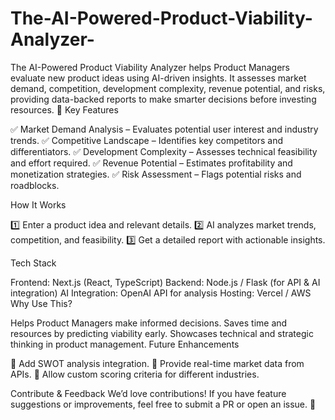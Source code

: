 # The-AI-Powered-Product-Viability-Analyzer-
The AI-Powered Product Viability Analyzer helps Product Managers evaluate new product ideas using AI-driven insights. It assesses market demand, competition, development complexity, revenue potential, and risks, providing data-backed reports to make smarter decisions before investing resources. 🚀
Key Features

✅ Market Demand Analysis – Evaluates potential user interest and industry trends.
✅ Competitive Landscape – Identifies key competitors and differentiators.
✅ Development Complexity – Assesses technical feasibility and effort required.
✅ Revenue Potential – Estimates profitability and monetization strategies.
✅ Risk Assessment – Flags potential risks and roadblocks.

How It Works

1️⃣ Enter a product idea and relevant details.
2️⃣ AI analyzes market trends, competition, and feasibility.
3️⃣ Get a detailed report with actionable insights.

Tech Stack

Frontend: Next.js (React, TypeScript)
Backend: Node.js / Flask (for API & AI integration)
AI Integration: OpenAI API for analysis
Hosting: Vercel / AWS
Why Use This?

Helps Product Managers make informed decisions.
Saves time and resources by predicting viability early.
Showcases technical and strategic thinking in product management.
Future Enhancements

🔹 Add SWOT analysis integration.
🔹 Provide real-time market data from APIs.
🔹 Allow custom scoring criteria for different industries.

Contribute & Feedback
We’d love contributions! If you have feature suggestions or improvements, feel free to submit a PR or open an issue. 🚀
